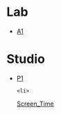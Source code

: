 <!DOCTYPE html>
<html lang="en">
  <head>
<meta charset="utf-8">
<title>Shiyao Wu CI22 Portfolio</title>  
 </head>

 <body>
    <h1>Lab</h1>
<ul>
    <li>
<a href="A1">A1</a>
    </li>

</ul>

<h1>Studio</h1>
<ul>
    <li>
<a href="P1">P1</a>
    </li>

    <li>
<a href="Screen_Time">Screen_Time</a>
    </li>

</ul>

 </body>


</html>
